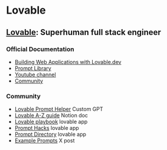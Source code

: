 # **Lovable**

## [Lovable](https://lovable.dev/): Superhuman full stack engineer
### Official Documentation

- [Building Web Applications with Lovable.dev](https://docs.lovable.dev/introduction)
- [Prompt Library](https://docs.lovable.dev/prompting/prompting-library)
- [Youtube channel](https://www.youtube.com/@lovable)
- [Community](https://discord.com/invite/lovable-dev)

### Community

- [Lovable Prompt Helper](https://chatgpt.com/g/g-676b10ed967881918541326c62969d7e-lovable-prompt-helper/c/6814312d-5f68-8007-b347-fe32f5968eef) Custom GPT
- [Lovable A-Z guide](https://promptadvisers.notion.site/Lovable-A-Z-Guide-16678194bfaf80868be6f9f03a1d4ce8) Notion doc
- [Lovable playbook](https://mastering-lovable.lovable.app/) lovable app
- [Prompt Hacks](https://prompt-power-up-ui.lovable.app/) lovable app
- [Prompt Directory](https://damiens-prompt-directory.lovable.app/) lovable app
- [Example Prompts](https://x.com/godofprompt/status/1950564573515551009) X post